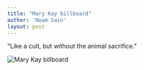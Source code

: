```yaml
---
title: "Mary Kay billboard"
author: 'Noam Sain'
layout: post
---
```


"Like a cult, but without the animal sacrifice."

![Mary Kay billboard](https://1.bp.blogspot.com/_8aN4krk1nsk/S231DTgcOqI/AAAAAAAAAWE/Cw_cOVqwyY0/s1600/image-1.jpg "Mary Kay billboard")
